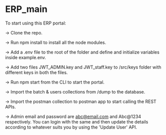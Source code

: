 # ERP_main

To start using this ERP portal:

-> Clone the repo.

-> Run npm install to install all the node modules.

-> Add a .env file to the root of the folder and define and initialize variables inside example.env.

-> Add two files JWT_ADMIN.key and JWT_staff.key to /src/keys folder with different keys in both the files.

-> Run npm start from the CLI to start the portal.

-> Import the batch & users collections from /dump to the database. 

-> Import the postman collection to postman app to start calling the REST APIs. 

-> Admin email and password are abc@email.com and Abc@1234 respectively. You can login with the same and then update the details according to whatever suits you by using the 'Update User' API.